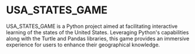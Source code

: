 # USA_STATES_GAME
USA_STATES_GAME is a Python project aimed at facilitating interactive learning of the states of the United States. Leveraging Python's capabilities along with the Turtle and Pandas libraries, this game provides an immersive experience for users to enhance their geographical knowledge.
